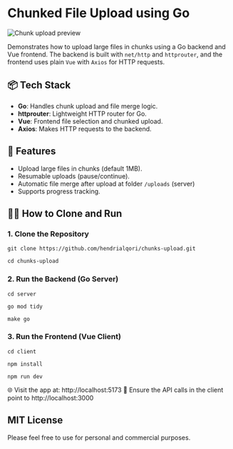 # Chunked File Upload using Go 
![Chunk upload preview](assets/chunks.gif)

Demonstrates how to upload large files in chunks using a Go backend and Vue frontend. The backend is built with `net/http` and `httprouter`, and the frontend uses plain `Vue` with `Axios` for HTTP requests.

## 📦 Tech Stack

- **Go**: Handles chunk upload and file merge logic.
- **httprouter**: Lightweight HTTP router for Go.
- **Vue**: Frontend file selection and chunked upload.
- **Axios**: Makes HTTP requests to the backend.


## 🚀 Features

- Upload large files in chunks (default 1MB).
- Resumable uploads (pause/continue).
- Automatic file merge after upload at folder `/uploads` (server)
- Supports progress tracking.

## 🧑‍💻 How to Clone and Run

### 1. Clone the Repository

```
git clone https://github.com/hendrialqori/chunks-upload.git

cd chunks-upload
```
### 2. Run the Backend (Go Server)

```
cd server

go mod tidy

make go
```

### 3. Run the Frontend (Vue Client)

```
cd client

npm install

npm run dev
```

🌐 Visit the app at: http://localhost:5173
🔗 Ensure the API calls in the client point to http://localhost:3000

## MIT License
Please feel free to use for personal and commercial purposes.